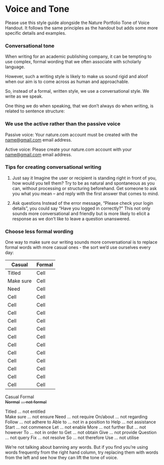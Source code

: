 # Voice and Tone
Please use this style guide alongside the Nature Portfolio Tone of Voice Handout. It follows the same principles as the handout but adds some more specific details and examples.

### Conversational tone

When writing for an academic publishing company, it can be tempting to use complex, formal wording that we often associate with scholarly language. 

However, such a writing style is likely to make us sound rigid and aloof when our aim is to come across as human and approachable. 

So, instead of a formal, written style, we use a conversational style. We write as we speak.  

One thing we do when speaking, that we don’t always do when writing, is related to sentence structure: 

### We use the active rather than the passive voice 

Passive voice: Your nature.com account must be created with the name@gmail.com email address.

Active voice: Please create your nature.com account with your name@gmail.com email address.

### Tips for creating conversational writing 

1. Just say it 
Imagine the user or recipient is standing right in front of you, how would you tell them? Try to be as natural and spontaneous as you can, without processing or structuring beforehand. Get someone to ask you what you mean – and reply with the first answer that comes to mind. 

2. Ask questions 
Instead of the error message, “Please check your login details”, you could say “Have you logged in correctly?” This not only sounds more conversational and friendly but is more likely to elicit a response as we don’t like to leave a question unanswered. 

### Choose less formal wording

One way to make sure our writing sounds more conversational is to replace formal words with more casual ones - the sort we’d use ourselves every day: 

Casual | Formal
------ | ------
Titled   | Cell  
Make sure   | Cell
Need   | Cell
Cell   | Cell
Cell   | Cell
Cell   | Cell
Cell   | Cell
Cell   | Cell
Cell   | Cell
Cell   | Cell
Cell   | Cell
Cell   | Cell
Cell   | Cell
Cell   | Cell
Cell   | Cell

Casual				Formal	
~~Normal~~ 		 ~~… not formal~~

Titled			… not entitled  
Make sure		… not ensure
Need			… not require
On/about		… not regarding
Follow			… not adhere to
Able to			… not in a position to
Help			… not assistance
Start			… not commence
Let			… not enable
More			… not further
But			… not however
To			… not in order to
Get			… not obtain
Give			… not provide
Question		… not query
Fix			… not resolve
So			… not therefore
Use 			… not utilise

We’re not talking about banning any words. But if you find you’re using words frequently from the right hand column, try replacing them with words from the left and see how they can lift the tone of voice.
